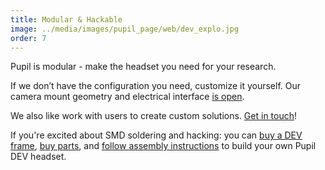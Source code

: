 ```yaml
---
title: Modular & Hackable
image: ../media/images/pupil_page/web/dev_explo.jpg
order: 7
---
```


Pupil is modular - make the headset you need for your research.

If we don’t have the configuration you need, customize it yourself. Our camera mount geometry and electrical interface [is open][1]. 

We also like work with users to create custom solutions. [Get in touch][2]!

If you're excited about SMD soldering and hacking: you can [buy a DEV frame][5], [buy parts][4], and [follow assembly instructions][3] to build your own Pupil DEV headset.

[1]: https://github.com/pupil-labs/pupil/wiki/Pupil%20Hardware%20Development "Pupil Hardware Development"
[2]: mailto:sales@pupil-labs.com
[3]: https://github.com/pupil-labs/pupil/wiki/DIY-Kit-Guide "DIY Guide"
[4]: https://docs.google.com/spreadsheets/d/1NRv2WixyXNINiq1WQQVs5upn20jakKyEl1R8NObrTgU/pub?single=true&gid=0&output=html "BOM"
[5]: https://www.shapeways.com/product/LQJJK2CHQ/pupil-mobile-eye-tracking-headset "DEV Frame on Shapeways"
